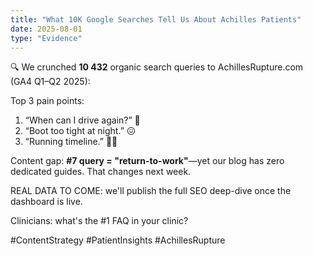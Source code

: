 ```yaml
---
title: "What 10K Google Searches Tell Us About Achilles Patients"
date: 2025-08-01
type: "Evidence"
---
```


🔍 We crunched **10 432** organic search queries to AchillesRupture.com (GA4 Q1–Q2 2025):

Top 3 pain points:
1. “When can I drive again?” 🚗
2. “Boot too tight at night.” 😖
3. “Running timeline.” 🏃‍♀️

Content gap: **#7 query = "return-to-work"**—yet our blog has zero dedicated guides. That changes next week.

REAL DATA TO COME: we'll publish the full SEO deep-dive once the dashboard is live.

Clinicians: what's the #1 FAQ in your clinic?

#ContentStrategy #PatientInsights #AchillesRupture